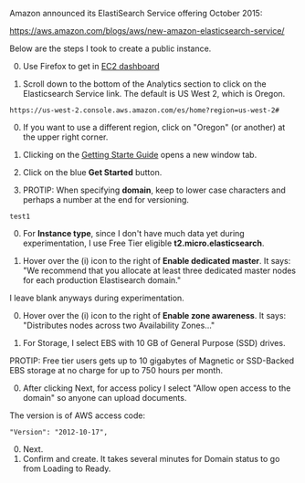Amazon announced its ElastiSearch Service offering October 2015:

https://aws.amazon.com/blogs/aws/new-amazon-elasticsearch-service/

Below are the steps I took to create a public instance.

0. Use Firefox to get in <a target="_blank" href="">EC2 dashboard</a>

0. Scroll down to the bottom of the Analytics section to 
  click on the Elasticsearch Service link. 
The default is US West 2, which is Oregon.

  ```
https://us-west-2.console.aws.amazon.com/es/home?region=us-west-2#
  ```

0. If you want to use a different region, click on "Oregon" (or another) at the upper right corner.
  
0. Clicking on the <a target="_blank" href="http://docs.aws.amazon.com/elasticsearch-service/latest/developerguide/es-gsg.html">
   Getting Starte Guide</a> opens a new window tab.

0. Click on the blue **Get Started** button.

0. PROTIP: When specifying **domain**, keep to lower case characters and perhaps a number at the end for versioning.
 
  ```
  test1
  ```

0. For **Instance type**, since I don't have much data yet during experimentation, 
  I use Free Tier eligible **t2.micro.elasticsearch**.

0. Hover over the (i) icon to the right of **Enable dedicated master**. It says:
   "We recommend that you allocate at least three dedicated master nodes for each production Elastisearch domain."

  I leave blank anyways during experimentation.

0. Hover over the (i) icon to the right of **Enable zone awareness**. It says:
   "Distributes nodes across two Availability Zones..."

0. For Storage, I select EBS with 10 GB of General Purpose (SSD) drives.

  PROTIP: Free tier users gets up to 10 gigabytes of Magnetic or SSD-Backed EBS storage at no charge
  for up to 750 hours per month.

0. After clicking Next, for access policy I select "Allow open access to the domain"
   so anyone can upload documents.

  The version is of AWS access code:
  
  ```
  "Version": "2012-10-17",
  ```
  
0. Next.
0. Confirm and create. It takes several minutes for Domain status to go from Loading to Ready.
